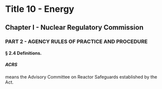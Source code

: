 
# Title 10 - Energy
## Chapter I - Nuclear Regulatory Commission
### PART 2 - AGENCY RULES OF PRACTICE AND PROCEDURE
#### § 2.4 Definitions.
##### ACRS

means the Advisory Committee on Reactor Safeguards established by the Act.
